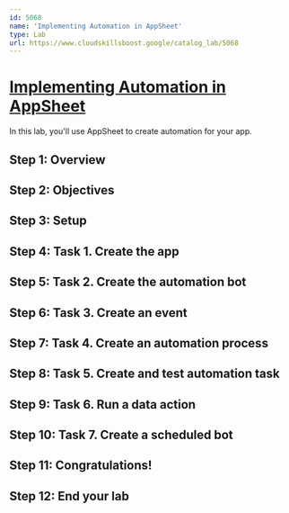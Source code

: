 ```yaml
---
id: 5068
name: 'Implementing Automation in AppSheet'
type: Lab
url: https://www.cloudskillsboost.google/catalog_lab/5068
---
```


# [Implementing Automation in AppSheet](https://www.cloudskillsboost.google/catalog_lab/5068)

In this lab, you'll use AppSheet to create automation for your app.

## Step 1: Overview

## Step 2: Objectives

## Step 3: Setup

## Step 4: Task 1. Create the app

## Step 5: Task 2. Create the automation bot

## Step 6: Task 3. Create an event

## Step 7: Task 4. Create an automation process

## Step 8: Task 5. Create and test automation task

## Step 9: Task 6. Run a data action

## Step 10: Task 7. Create a scheduled bot

## Step 11: Congratulations!

## Step 12: End your lab
